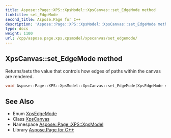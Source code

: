 ```yaml
---
title: Aspose::Page::XPS::XpsModel::XpsCanvas::set_EdgeMode method
linktitle: set_EdgeMode
second_title: Aspose.Page for C++
description: 'Aspose::Page::XPS::XpsModel::XpsCanvas::set_EdgeMode method. Returns/sets the value that controls how edges of paths within the canvas are rendered in C++.'
type: docs
weight: 1100
url: /cpp/aspose.page.xps.xpsmodel/xpscanvas/set_edgemode/
---
```

## XpsCanvas::set_EdgeMode method


Returns/sets the value that controls how edges of paths within the canvas are rendered.

```cpp
void Aspose::Page::XPS::XpsModel::XpsCanvas::set_EdgeMode(XpsEdgeMode value)
```

## See Also

* Enum [XpsEdgeMode](../../xpsedgemode/)
* Class [XpsCanvas](../)
* Namespace [Aspose::Page::XPS::XpsModel](../../)
* Library [Aspose.Page for C++](../../../)
